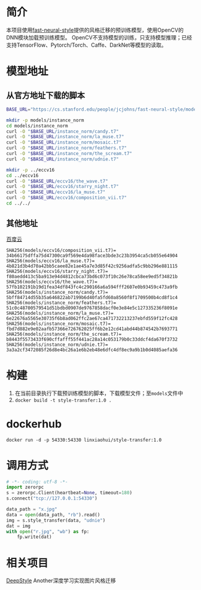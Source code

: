 # 简介

本项目使用[fast-neural-style](https://github.com/jcjohnson/fast-neural-style)提供的风格迁移的预训练模型，使用OpenCV的DNN模块加载预训练模型。 OpenCV不支持模型的训练，只支持模型推理；已经支持TensorFlow、Pytorch/Torch、Caffe、DarkNet等模型的读取。

# 模型地址

## 从官方地址下载的脚本
```bash
BASE_URL="https://cs.stanford.edu/people/jcjohns/fast-neural-style/models/"

mkdir -p models/instance_norm
cd models/instance_norm
curl -O "$BASE_URL/instance_norm/candy.t7"
curl -O "$BASE_URL/instance_norm/la_muse.t7"
curl -O "$BASE_URL/instance_norm/mosaic.t7"
curl -O "$BASE_URL/instance_norm/feathers.t7"
curl -O "$BASE_URL/instance_norm/the_scream.t7"
curl -O "$BASE_URL/instance_norm/udnie.t7"

mkdir -p ../eccv16
cd ../eccv16
curl -O "$BASE_URL/eccv16/the_wave.t7"
curl -O "$BASE_URL/eccv16/starry_night.t7"
curl -O "$BASE_URL/eccv16/la_muse.t7"
curl -O "$BASE_URL/eccv16/composition_vii.t7"
cd ../../
```

## 其他地址
[百度云]()
```
SHA256(models/eccv16/composition_vii.t7)= 34b66175dffa75d47300ca9f569e4da98face3bde3c23b3954ca5cb055e64904
SHA256(models/eccv16/la_muse.t7)= 4b821d3b4d70a42bb5caee82e1ae45a7e3d85f42c9256adfa5c9bb296e881115
SHA256(models/eccv16/starry_night.t7)= f80aedd413c5ba913e94d4812cbca73bd6c073f10c26e78ca58ee9ed5f34821b
SHA256(models/eccv16/the_wave.t7)= 57fb102191b19d1fea34df843fc4c290166a6a594fff2607e0b93459c473a9fb
SHA256(models/instance_norm/candy.t7)= 5bff84714d55b35a646822ab7199b6d40fa5fd60a8560f8f1709500b4cd8f1c4
SHA256(models/instance_norm/feathers.t7)= 51c0c48700579541d51bdbd0907de9767858dacf0e3e84e5c127335236f8091e
SHA256(models/instance_norm/la_muse.t7)= 6e22676a5565e30735f6b8ad062ffc2ae67ca471732213237ebfd559f12fc428
SHA256(models/instance_norm/mosaic.t7)= fbd7d882e9e02aafb57366e726762025ff6b2e12cd41abd44b874542b7693771
SHA256(models/instance_norm/the_scream.t7)= b8443f5573433f690cffafff55f441ac28a14c053179b0c33ddcf4da670f3732
SHA256(models/instance_norm/udnie.t7)= 3a3a2cf3472085f26d8e4bc26a1e6b2eb48e6dfc4df8ec9a9b1b0d4085aefa36
```

# 构建
   1. 在当前目录执行下载预训练模型的脚本，下载模型文件；至`models`文件中
   2. `docker build -t style-transfer:1.0 .`

# dockerhub
   `docker run -d -p 54330:54330 linxiaohui/style-transfer:1.0`

# 调用方式

```python
# -*- coding: utf-8 -*-
import zerorpc
s = zerorpc.Client(heartbeat=None, timeout=180)
s.connect("tcp://127.0.0.1:54330")

data_path = "x.jpg"
data = open(data_path, "rb").read()
img = s.style_transfer(data, "udnie")
dat = img
with open("r.jpg", "wb") as fp:
    fp.write(dat)
```

# 相关项目
[DeepStyle](../DeepStyle) Another深度学习实现图片风格迁移
